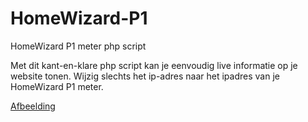 # HomeWizard-P1
HomeWizard P1 meter php script

Met dit kant-en-klare php script kan je eenvoudig live informatie op je website tonen.
Wijzig slechts het ip-adres naar het ipadres van je HomeWizard P1 meter.

[Afbeelding](https://user-images.githubusercontent.com/51724441/165857893-16cb5663-403d-4409-bd76-b43f2a4fcd28.png)
